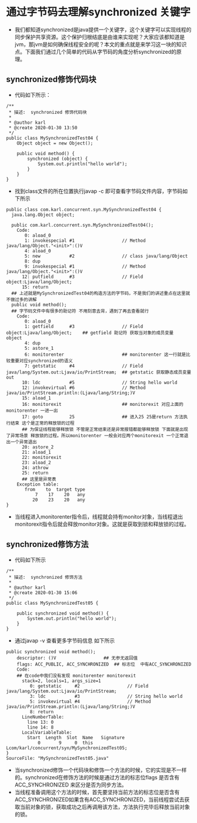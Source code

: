 
# 通过字节码去理解synchronized 关键字
- 我们都知道synchronized是java提供一个关键字，这个关键字可以实现线程的同步保护共享资源。这个保护归根结底是由谁来实现呢？大家应该都知道是jvm，那jvm是如何确保线程安全的呢？本文的重点就是来学习这一块的知识点。下面我们通过几个简单的代码从字节码的角度分析synchronized的原理。

## synchronized修饰代码块
- 代码如下所示：


```
/**
 * 描述:  synchronized 修饰代码块
 *
 * @author karl
 * @create 2020-01-30 13:50
 */
public class MySynchronizedTest04 {
    Object object = new Object();

    public void method() {
        synchronized (object) {
            System.out.println("hello world");
        }
    }
}
```
- 找到class文件的所在位置执行javap -c 即可查看字节码文件内容，字节码如下所示


```
public class com.karl.concurrent.syn.MySynchronizedTest04 {
  java.lang.Object object;

  public com.karl.concurrent.syn.MySynchronizedTest04();
    Code:
       0: aload_0
       1: invokespecial #1                  // Method java/lang/Object."<init>":()V
       4: aload_0
       5: new           #2                  // class java/lang/Object
       8: dup
       9: invokespecial #1                  // Method java/lang/Object."<init>":()V
      12: putfield      #3                  // Field object:Ljava/lang/Object;
      15: return
  ## 上述就是MySynchronizedTest04的构造方法的字节码，不是我们的讲述重点在这里就不做过多的讲解
  public void method();
  ## 字节码文件中有很多的助记符 不用刻意去背，遇到了再去查看就行
    Code:
       0: aload_0
       1: getfield      #3                  // Field object:Ljava/lang/Object;    ## getfield 助记符 获取当对象的成员变量 object
       4: dup
       5: astore_1
       6: monitorenter                      ## monitorenter 这一行就是比较重要对应synchronized的语义
       7: getstatic     #4                  // Field java/lang/System.out:Ljava/io/PrintStream;  ## getstatic 获取静态成员变量 out
      10: ldc           #5                  // String hello world
      12: invokevirtual #6                  // Method java/io/PrintStream.println:(Ljava/lang/String;)V
      15: aload_1
      16: monitorexit                       ## monitorexit 对应上面的monitorenter 一进一出 
      17: goto          25                  ## 进入25 25是return 方法执行结束 这个是正常的释放锁的过程
      ## 为保证线程能够释放锁 不管是正常结束还是异常报错都能够释放锁 下面就是出现了异常场景 释放锁的过程。所以monitorenter 一般会对应两个monitorexit 一个正常退出一个异常退出
      20: astore_2
      21: aload_1
      22: monitorexit
      23: aload_2
      24: athrow
      25: return
      ## 这里是异常表 
    Exception table:
       from    to  target type
           7    17    20   any
          20    23    20   any
}

```

- 当线程进入monitorenter指令后，线程就会持有monitor对象，当线程退出monitorexit指令后就会释放monitor对象。这就是获取到锁和释放锁的过程。

## synchronized修饰方法
- 代码如下所示

```
/**
 * 描述:  synchronized 修饰方法
 *
 * @author karl
 * @create 2020-01-30 15:06
 */
public class MySynchronizedTest05 {
    
    public synchronized void method() {
        System.out.println("hello world");
    }
}
```

- 通过javap -v 查看更多字节码信息 如下所示



```
public synchronized void method();
    descriptor: ()V                  ## 无参无返回值
    flags: ACC_PUBLIC, ACC_SYNCHRONIZED  ## 标志位  中有ACC_SYNCHRONIZED 
    Code:
    ## 在code中我们没有发现 monitorenter monitorexit 
      stack=2, locals=1, args_size=1
         0: getstatic     #2                  // Field java/lang/System.out:Ljava/io/PrintStream;
         3: ldc           #3                  // String hello world
         5: invokevirtual #4                  // Method java/io/PrintStream.println:(Ljava/lang/String;)V
         8: return
      LineNumberTable:
        line 13: 0
        line 14: 8
      LocalVariableTable:
        Start  Length  Slot  Name   Signature
            0       9     0  this   Lcom/karl/concurrent/syn/MySynchronizedTest05;
}
SourceFile: "MySynchronizedTest05.java"
```

- 当synchronized修饰一个代码块和修饰一个方法的时候，它的实现是不一样的。synchronized在修饰方法的时候是通过方法的标志位flags 是否含有ACC_SYNCHRONIZED 来区分是否为同步方法。
- 当线程准备调用这个方法的时候，首先要坚持当前方法的标志位是否含有ACC_SYNCHRONIZED如果含有ACC_SYNCHRONIZED，当前线程尝试去获取当前对象的锁，获取成功之后再调用该方法，方法执行完毕后释放当前对象的锁。
